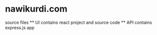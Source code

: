 # nawikurdi.com
source files
** UI contains react project and source code 
** API contains express.js app